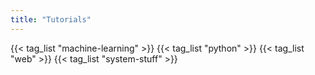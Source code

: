 ```yaml
---
title: "Tutorials"
---
```


{{< tag_list "machine-learning" >}}
{{< tag_list "python" >}}
{{< tag_list "web" >}}
{{< tag_list "system-stuff" >}}
